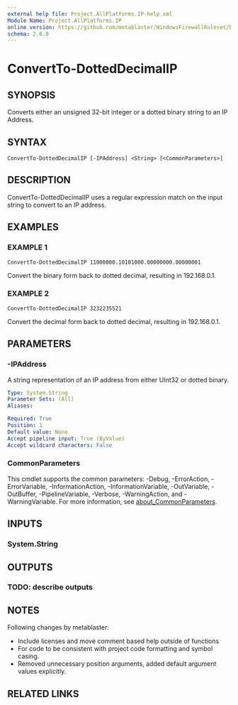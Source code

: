 ```yaml
---
external help file: Project.AllPlatforms.IP-help.xml
Module Name: Project.AllPlatforms.IP
online version: https://github.com/metablaster/WindowsFirewallRuleset/blob/master/Modules/Project.AllPlatforms.IP/Help/en-US/ConvertTo-DottedDecimalIP.md
schema: 2.0.0
---
```


# ConvertTo-DottedDecimalIP

## SYNOPSIS

Converts either an unsigned 32-bit integer or a dotted binary string to an IP Address.

## SYNTAX

```none
ConvertTo-DottedDecimalIP [-IPAddress] <String> [<CommonParameters>]
```

## DESCRIPTION

ConvertTo-DottedDecimalIP uses a regular expression match on the input string to convert to an IP address.

## EXAMPLES

### EXAMPLE 1

```none
ConvertTo-DottedDecimalIP 11000000.10101000.00000000.00000001
```

Convert the binary form back to dotted decimal, resulting in 192.168.0.1.

### EXAMPLE 2

```none
ConvertTo-DottedDecimalIP 3232235521
```

Convert the decimal form back to dotted decimal, resulting in 192.168.0.1.

## PARAMETERS

### -IPAddress

A string representation of an IP address from either UInt32 or dotted binary.

```yaml
Type: System.String
Parameter Sets: (All)
Aliases:

Required: True
Position: 1
Default value: None
Accept pipeline input: True (ByValue)
Accept wildcard characters: False
```

### CommonParameters

This cmdlet supports the common parameters: -Debug, -ErrorAction, -ErrorVariable, -InformationAction, -InformationVariable, -OutVariable, -OutBuffer, -PipelineVariable, -Verbose, -WarningAction, and -WarningVariable. For more information, see [about_CommonParameters](http://go.microsoft.com/fwlink/?LinkID=113216).

## INPUTS

### System.String

## OUTPUTS

### TODO: describe outputs

## NOTES

Following changes by metablaster:
- Include licenses and move comment based help outside of functions
- For code to be consistent with project code formatting and symbol casing.
- Removed unnecessary position arguments, added default argument values explicitly.

## RELATED LINKS
